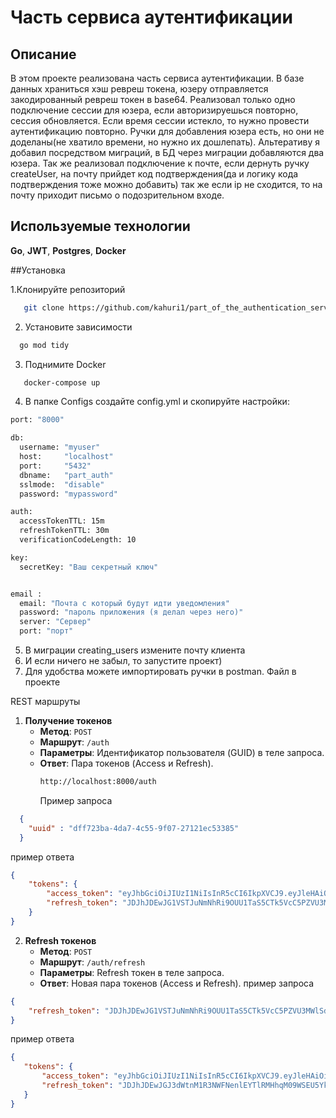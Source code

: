 # Часть сервиса аутентификации

## Описание

В этом проекте реализована часть сервиса аутентификации. В базе данных храниться хэш ревреш токена, юзеру отправляется закодированный ревреш токен в base64. Реализовал только одно подключение сессии для юзера, если авторизируешься повторно, сессия обновляется. Если время сессии истекло, то нужно провести аутентификацию повторно. Ручки для добавления юзера есть, но они не доделаны(не хватило времени, но нужно их дошлепать). Альтеративу я добавил посредством миграций, в БД через миграции добавляются два юзера. Так же реализовал подключение к почте, если дернуть ручку createUser, на почту прийдет код подтверждения(да и логику кода подтверждения тоже можно добавить) так же если ip не сходится, то на почту приходит письмо о подозрительном входе. 

## Используемые технологии
**Go**, **JWT**, **Postgres**, **Docker**




##Установка

1.Клонируйте репозиторий
```bash
   git clone https://github.com/kahuri1/part_of_the_authentication_service.git
```
2. Установите зависимости
```bash
  go mod tidy
```
3. Поднимите Docker
```bash
   docker-compose up
```
4. В папке Configs создайте config.yml и скопируйте настройки:
```bash
port: "8000"

db:
  username: "myuser"
  host:     "localhost"
  port:     "5432"
  dbname:   "part_auth"
  sslmode:  "disable"
  password: "mypassword"

auth:
  accessTokenTTL: 15m
  refreshTokenTTL: 30m
  verificationCodeLength: 10

key:
  secretKey: "Ваш секретный ключ"


email :
  email: "Почта с который будут идти уведомления"
  password: "пароль приложения (я делал через него)"
  server: "Сервер"
  port: "порт"
```
5. В миграции creating_users измените почту клиента
5. И если ничего не забыл, то запустите проект)
6. Для удобства можете импортировать ручки в postman. Файл в проекте

REST маршруты

1. **Получение токенов**
   - **Метод**: `POST`
   - **Маршрут**: `/auth`
   - **Параметры**: Идентификатор пользователя (GUID) в теле запроса.
   - **Ответ**: Пара токенов (Access и Refresh).
     ```bash
     http://localhost:8000/auth
     ```
     Пример запроса
```json
  {
    "uuid" : "dff723ba-4da7-4c55-9f07-27121ec53385"
  }
```
пример ответа
```json
{
    "tokens": {
        "access_token": "eyJhbGciOiJIUzI1NiIsInR5cCI6IkpXVCJ9.eyJleHAiOiIyMDI0LTEyLTEwVDE3OjUzOjMzLjA1OTQ5ODMrMDM6MDAiLCJpYXQiOjE3MzM4NDE1MTMsImlwIjoiOjoxIiwiaXNzIjoidG9kby1hcHAiLCJzdWIiOiJkZmY3MjNiYS00ZGE3LTRjNTUtOWYwNy0yNzEyMWVjNTMzODUifQ.QlPTA9eXZctJryDtOOvHh_k6dFiqXEP_DOVMFashSME",
        "refresh_token": "JDJhJDEwJG1VSTJuNmNhRi9OUU1TaS5CTk5VcC5PZVU3MWlSdWRXN25QY2g1S09ZN3Y4NzdtWGhZWWJ1"
    }
}
```
2. **Refresh токенов**
   - **Метод**: `POST`
   - **Маршрут**: `/auth/refresh`
   - **Параметры**: Refresh токен в теле запроса.
   - **Ответ**: Новая пара токенов (Access и Refresh).
пример запроса
```json
{
    "refresh_token": "JDJhJDEwJG1VSTJuNmNhRi9OUU1TaS5CTk5VcC5PZVU3MWlSdWRXN25QY2g1S09ZN3Y4NzdtWGhZWWJ1"
}
 ```
пример ответа
 ```json
{
    "tokens": {
        "access_token": "eyJhbGciOiJIUzI1NiIsInR5cCI6IkpXVCJ9.eyJleHAiOiIyMDI0LTEyLTEwVDE3OjU0OjI4LjU1NzEyMyswMzowMCIsImlhdCI6MTczMzg0MTU2OCwiaXAiOiIxMjcuMC4wLjEiLCJpc3MiOiJ0b2RvLWFwcCIsInN1YiI6ImRmZjcyM2JhLTRkYTctNGM1NS05ZjA3LTI3MTIxZWM1MzM4NSJ9.Mvct6Sa3UuO6wLBb5lgk0qODA1PmtmVwynq4lxiyeUw",
        "refresh_token": "JDJhJDEwJGJ3dWtnM1R3NWFNenlEYTlRMHhqM09WSEU5YkhsdEkyUWpZajJSWDdWQWZuOU5MaE5Wdk9l"
    }
}
 ```
